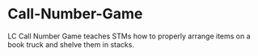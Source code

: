 # Call-Number-Game
LC Call Number Game teaches STMs how to properly arrange items on a book truck and shelve them in stacks.
